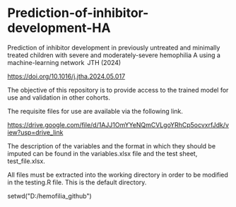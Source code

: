 # Prediction-of-inhibitor-development-HA
Prediction of inhibitor development in previously untreated and minimally treated children with severe and moderately-severe hemophilia A using a machine-learning network  JTH (2024)

https://doi.org/10.1016/j.jtha.2024.05.017

The objective of this repository is to provide access to the trained model for use and validation in other cohorts. 

The requisite files for use are available via the following link.

https://drive.google.com/file/d/1AJJ1OmYYeNQmCVLgoYRhCp5ocvxrfJdk/view?usp=drive_link

The description of the variables and the format in which they should be imputed can be found in the variables.xlsx file and the test sheet, test_file.xlsx.

All files must be extracted into the working directory in order to be modified in the testing.R file. This is the default directory.

setwd("D:/hemofilia_github")

